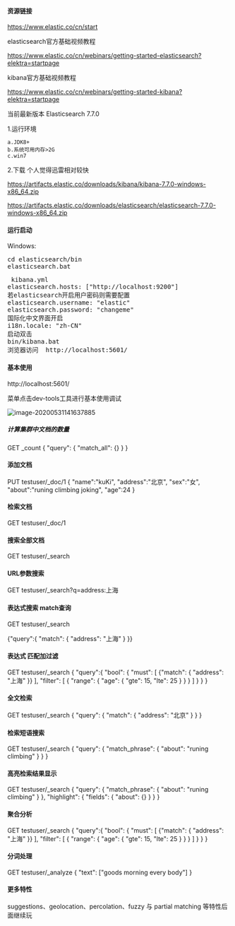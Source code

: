 #### 资源链接

https://www.elastic.co/cn/start

elasticsearch官方基础视频教程

https://www.elastic.co/cn/webinars/getting-started-elasticsearch?elektra=startpage

kibana官方基础视频教程

https://www.elastic.co/cn/webinars/getting-started-kibana?elektra=startpage


当前最新版本  Elasticsearch 7.7.0

1.运行环境

	a.JDK8+  
	b.系统可用内存>2G 
	c.win7

2.下载 个人觉得迅雷相对较快 

https://artifacts.elastic.co/downloads/kibana/kibana-7.7.0-windows-x86_64.zip

https://artifacts.elastic.co/downloads/elasticsearch/elasticsearch-7.7.0-windows-x86_64.zip



#### 运行启动


Windows:
<pre>cd elasticsearch/bin
elasticsearch.bat</pre>
<pre> kibana.yml 
elasticsearch.hosts: ["http://localhost:9200"]
若elasticsearch开启用户密码则需要配置
elasticsearch.username: "elastic"
elasticsearch.password: "changeme"
国际化中文界面开启
i18n.locale: "zh-CN"
启动双击
bin/kibana.bat
浏览器访问  http://localhost:5601/
</pre>



####  基本使用

http://localhost:5601/

菜单点击dev-tools工具进行基本使用调试

![image-20200531141637885](C:\Users\Administrator\AppData\Roaming\Typora\typora-user-images\image-20200531141637885.png)

##### 计算集群中文档的数量

GET _count
{
    "query": {
        "match_all": {}
    }
}

####  添加文档

PUT  testuser/_doc/1
{
  "name":"kuKi",
  "address":"北京",
  "sex":"女",
  "about":"runing climbing joking",
  "age":24
}

####  检索文档

GET  testuser/_doc/1

####  搜索全部文档

GET  testuser/_search

#### URL参数搜索

GET  testuser/_search?q=address:上海

#### 表达式搜索  match查询

GET  testuser/_search

{"query":{
    "match": {
      "address": "上海"
    }
   }}

####  表达式 匹配加过滤

GET  testuser/_search
{
  "query":{
    "bool": {
      "must": [
        {"match": {
          "address": "上海"
        }}
      ],
      "filter": [
        {
         "range": {
           "age": {
             "gte": 15,
             "lte": 25
           }
         }
        }
      ]
    }
  }
}

####  全文检索 

GET  testuser/_search
{
  "query": {
    "match": {
      "address": "北京"
    }
  }
}

####  检索短语搜索

GET  testuser/_search
{
  "query": {
    "match_phrase": {
      "about": "runing climbing"
    }
  }
}



####  高亮检索结果显示

GET  testuser/_search
{
  "query": {
    "match_phrase": {
      "about": "runing climbing"
    }
  },
  "highlight": {
    "fields": {
      "about": {}
    }
  }
}

#### 聚合分析

GET  testuser/_search
{
  "query":{
    "bool": {
      "must": [
        {"match": {
          "address": "上海"
        }}
      ],
      "filter": [
        {
         "range": {
           "age": {
             "gte": 15,
             "lte": 25
           }
         }
        }
      ]
    }
  }
}

#### 分词处理

GET  testuser/_analyze
{
  "text": ["goods morning every body"]
}



#### 更多特性

suggestions、geolocation、percolation、fuzzy 与 partial matching 等特性后面继续玩

